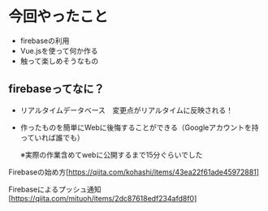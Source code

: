 # 今回やったこと

- firebaseの利用
- Vue.jsを使って何か作る
- 触って楽しめそうなもの

## firebaseってなに？

- リアルタイムデータベース　変更点がリアルタイムに反映される！
- 作ったものを簡単にWebに後悔することができる（Googleアカウントを持っていれば誰でも）

  ※実際の作業含めてwebに公開するまで15分ぐらいでした

Firebaseの始め方[https://qiita.com/kohashi/items/43ea22f61ade45972881]

Firebaseによるプッシュ通知[https://qiita.com/mituoh/items/2dc87618edf234afd8f0]
